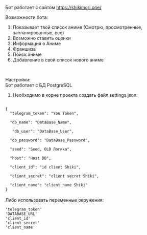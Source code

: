 Бот работает с сайтом https://shikimori.one/

Возможности бота:<br>
1) Показывает твой список аниме (Смотрю, просмотренные, запланированные, все)
2) Возможно ставить оценки
3) Информация о Аниме
4) Франшиза
5) Поиск аниме
6) Добавление в свой список нового аниме
<br>

Настройки:<br>
Бот работает с БД PostgreSQL<br>
1) Необходимо в корне проекта создать файл settings.json:<br>
<code>
{
  "telegram_token": "You Token",<br>
  "db_name": "DataBase_Name",<br>
   "db_user": "DataBase_User",<br>
  "db_password": "DataBase_Password",<br>
  "seed": "Seed, OLD Логика",<br>
  "host": "Host DB",<br>
  "client_id": "id client Shiki",<br>
  "client_secret": "client secret Shiki",<br>
  "client_name": "client name Shiki"
}
</code><br>
Либо использовать переменные окружения:<br>
<code>
'telegram_token'
'DATABASE_URL'
'client_id'
'client_secret'
'client_name'
</code>
   
   